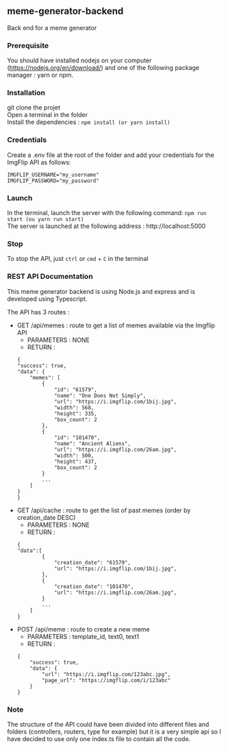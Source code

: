 ## meme-generator-backend
Back end for a meme generator

### Prerequisite
You should have installed nodejs on your computer (https://nodejs.org/en/download/) and one of the following package manager : yarn or npm.

### Installation
git clone the projet <br />
Open a terminal in the folder <br />
Install the dependencies : ```npm install (or yarn install)```

### Credentials
Create a .env file at the root of the folder and add your credentials for the ImgFlip API as follows:
```
IMGFLIP_USERNAME="my_username"
IMGFLIP_PASSWORD="my_password"
```

### Launch
In the terminal, launch the server with the following command: ```npm run start (ou yarn run start)```<br />
The server is launched at the following address : http://localhost:5000

### Stop
To stop the API, just ```ctrl``` or ```cmd``` + ```C``` in the terminal 

### REST API Documentation 
This meme generator backend is using Node.js and express and is developed using Typescript.

The API has 3 routes :
 * GET /api/memes : route to get a list of memes available via the Imgflip API
    * PARAMETERS : NONE
    * RETURN : 
    ```
    {
    "success": true,
    "data": {
        "memes": [
            {
                "id": "61579",
                "name": "One Does Not Simply",
                "url": "https://i.imgflip.com/1bij.jpg",
                "width": 568,
                "height": 335,
                "box_count": 2
            },
            {
                "id": "101470",
                "name": "Ancient Aliens",
                "url": "https://i.imgflip.com/26am.jpg",
                "width": 500,
                "height": 437,
                "box_count": 2
            }
            ...
        ]
    }
    }
    ```
 * GET /api/cache : route to get the list of past memes (order by creation_date DESC)
    * PARAMETERS : NONE
    * RETURN : 
    ```
    {
    "data":[
            {
                "creation_date": "61579",
                "url": "https://i.imgflip.com/1bij.jpg",
            },
            {
                "creation_date": "101470",
                "url": "https://i.imgflip.com/26am.jpg",
            }
            ...
        ]
    }
    ```
 * POST /api/meme : route to create a new meme 
    * PARAMETERS : template_id, text0, text1
    * RETURN : 
    ```
    {
        "success": true,
        "data": {
            "url": "https://i.imgflip.com/123abc.jpg",
            "page_url": "https://imgflip.com/i/123abc"
        }
    }
    ```

 ### Note 
 The structure of the API could have been divided into different files and folders (controllers, routers, type for example) but it is a very simple api so I have decided to use only one index.ts file to contain all the code. 

